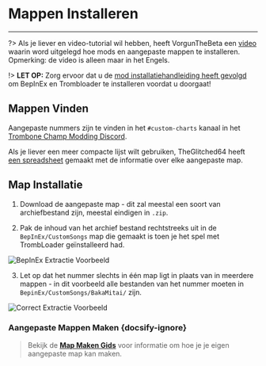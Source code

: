 # Mappen Installeren
---
?> Als je liever en video-tutorial wil hebben, heeft VorgunTheBeta een [video](https://youtu.be/pSwNSGx-P5c) waarin word uitgelegd hoe mods en aangepaste mappen te installeren. Opmerking: de video is alleen maar in het Engels.

!> **LET OP:** Zorg ervoor dat u de [mod installatiehandleiding heeft gevolgd](installing-mods) om BepInEx en Trombloader te installeren voordat u doorgaat!

## Mappen Vinden

Aangepaste nummers zijn te vinden in het `#custom-charts` kanaal in het [Trombone Champ Modding Discord](https://discord.gg/KVzKRsbetJ).

Als je liever een meer compacte lijst wilt gebruiken, TheGlitched64 heeft [een spreadsheet](https://docs.google.com/spreadsheets/d/1xpoUnHdSJFqOQEK_637-HCECYtJsgK91oY4dRuDMtik/edit?usp=sharing) gemaakt met de informatie over elke aangepaste map.

## Map Installatie

1. Download de aangepaste map - dit zal meestal een soort van archiefbestand zijn, meestal eindigen in `.zip`.

2. Pak de inhoud van het archief bestand rechtstreeks uit in de `BepInEx/CustomSongs` map die gemaakt is toen je het spel met TrombLoader geïnstalleerd had.

![BepInEx Extractie Voorbeeld](../docs/files/customsongextract.png)

3. Let op dat het nummer slechts in één map ligt in plaats van in meerdere mappen - in dit voorbeeld alle bestanden van het nummer moeten in `BepinEx/CustomSongs/BakaMitai/` zijn.

![Correct Extractie Voorbeeld](../docs/files/customsongcorrect.png)

### Aangepaste Mappen Maken {docsify-ignore}

> Bekijk de [**Map Maken Gids**](creating-charts) voor informatie om hoe je je eigen aangepaste map kan maken.